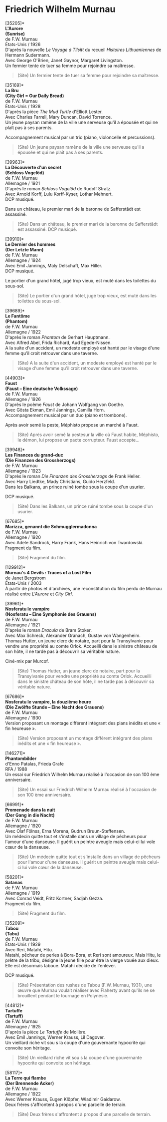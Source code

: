# Friedrich Wilhelm Murnau

[35205]*  
**L'Aurore**  
**(Sunrise)**  
de F.W. Murnau  
États-Unis / 1926  
D'après la nouvelle _Le Voyage à Tilsitt_ du recueil _Histoires Lithuaniennes_ de Hermann Sudermann.  
Avec George O'Brien, Janet Gaynor, Margaret Livingston.  
Un fermier tente de tuer sa femme pour rejoindre sa maîtresse.

> (Site) Un fermier tente de tuer sa femme pour rejoindre sa maîtresse.

[35169]*  
**La Bru**  
**(City Girl = Our Daily Bread)**  
de F.W. Murnau  
États-Unis / 1928  
D'après la pièce _The Mud Turtle_ d'Elliott Lester.  
Avec Charles Farrell, Mary Duncan, David Torrence.  
Un jeune paysan ramène de la ville une serveuse qu'il a épousée et qui ne plaît pas à ses parents.

Accompagnement musical par un trio (piano, violoncelle et percussions).

> (Site) Un jeune paysan ramène de la ville une serveuse qu'il a épousée et qui ne plaît pas à ses parents.

[39963]*  
**La Découverte d'un secret**  
**(Schloss Vogelöd)**  
de F.W. Murnau  
Allemagne / 1921  
D'après le roman _Schloss Vogelöd_ de Rudolf Stratz.  
Avec Arnold Korff, Lulu Korff-Kyser, Lothar Mehnert.  
DCP musiqué.

Dans un château, le premier mari de la baronne de Safferstâdt est assassiné.

> (Site) Dans un château, le premier mari de la baronne de Safferstâdt est assassiné. DCP musiqué.

[39910]*  
**Le Dernier des hommes**  
**(Der Letzte Mann)**  
de F.W. Murnau  
Allemagne / 1924  
Avec Emil Jannings, Maly Delschaft, Max Hiller.  
DCP musiqué.

Le portier d'un grand hôtel, jugé trop vieux, est muté dans les toilettes du sous-sol.

> (Site) Le portier d'un grand hôtel, jugé trop vieux, est muté dans les toilettes du sous-sol.

[39689]*  
**Le Fantôme**  
**(Phantom)**  
de F.W. Murnau  
Allemagne / 1922  
D'après le roman _Phantom_ de Gerhart Hauptmann.  
Avec Alfred Abel, Frida Richard, Aud Egede-Nissen.  
A la suite d'un accident, un modeste employé est hanté par le visage d'une femme qu'il croit retrouver dans une taverne.

> (Site) A la suite d'un accident, un modeste employé est hanté par le visage d'une femme qu'il croit retrouver dans une taverne.

[44903]*  
**Faust**  
**(Faust – Eine deutsche Volkssage)**  
de F.W. Murnau  
Allemagne / 1926  
D'après le poème _Faust_ de Johann Wolfgang von Goethe.  
Avec Gösta Ekman, Emil Jannings, Camilla Horn.  
Accompagnement musical par un duo (piano et trombone).

Après avoir semé la peste, Méphisto propose un marché à Faust.

> (Site) Après avoir semé la pestesur la ville où Faust habite, Méphisto, le démon, lui propose un pacte corrupteur. Faust accepte...

[39948]*  
**Les Finances du grand-duc**  
**(Die Finanzen des Grossherzogs)**  
de F.W. Murnau  
Allemagne / 1923  
D'après le roman _Die Finanzen des Grossherzogs_ de Frank Heller.  
Avec Harry Liedtke, Mady Christians, Guido Herzfeld.  
Dans les Balkans, un prince ruiné tombe sous la coupe d'un usurier.

DCP musiqué.

> (Site) Dans les Balkans, un prince ruiné tombe sous la coupe d'un usurier.

[67685]*  
**Marizza, genannt die Schmugglermadonna**  
de F.W. Murnau  
Allemagne / 1920  
Avec Adele Sandrock, Harry Frank, Hans Heinrich von Twardowski.  
Fragment du film.

> (Site) Fragment du film.

[129912]*  
**Murnau's 4 Devils : Traces of a Lost Film**  
de Janet Bergstrom  
États-Unis / 2003  
À partir de photos et d'archives, une reconstitution du film perdu de Murnau réalisé entre _L'Aurore_ et _City Girl_.

[39961]*  
**Nosferatu le vampire**  
**(Nosferatu – Eine Symphonie des Grauens)**  
de F.W. Murnau  
Allemagne / 1921  
D'après le roman _Dracula_ de Bram Stoker.  
Avec Max Schreck, Alexander Granach, Gustav von Wangenheim.  
Thomas Hutter, un jeune clerc de notaire, part pour la Transylvanie pour vendre une propriété au comte Orlok. Accueilli dans le sinistre château de son hôte, il ne tarde pas à découvrir sa véritable nature.

Ciné-mix par Murcof.

> (Site) Thomas Hutter, un jeune clerc de notaire, part pour la Transylvanie pour vendre une propriété au comte Orlok. Accueilli dans le sinistre château de son hôte, il ne tarde pas à découvrir sa véritable nature.

[67686]*  
**Nosferatu le vampire, la douzième heure**  
**(Die Zwölfte Stunde – Eine Nacht des Grauens)**  
de F.W. Murnau  
Allemagne / 1930  
Version proposant un montage différent intégrant des plans inédits et une « fin heureuse ».

> (Site) Version proposant un montage différent intégrant des plans inédits et une « fin heureuse ».

[146271]*  
**Phantombilder**  
d'Enno Patalas, Frieda Grafe  
RFA / 1988  
Un essai sur Friedrich Wilhelm Murnau réalisé à l'occasion de son 100 ème anniversaire.

> (Site) Un essai sur Friedrich Wilhelm Murnau réalisé à l'occasion de son 100 ème anniversaire.

[66991]*  
**Promenade dans la nuit**  
**(Der Gang in die Nacht)**  
de F.W. Murnau  
Allemagne / 1920  
Avec Olaf Fölnss, Erna Morena, Gudrun Bruun-Steffensen.  
Un médecin quitte tout et s'installe dans un village de pêcheurs pour l'amour d'une danseuse. Il guérit un peintre aveugle mais celui-ci lui vole cœur de la danseuse.

> (Site) Un médecin quitte tout et s'installe dans un village de pêcheurs pour l'amour d'une danseuse. Il guérit un peintre aveugle mais celui-ci lui vole cœur de la danseuse.

[58201]*  
**Satanas**  
de F.W. Murnau  
Allemagne / 1919  
Avec Conrad Veidt, Fritz Kortner, Sadjah Gezza.  
Fragment du film.

> (Site) Fragment du film.

[35209]*  
**Tabou**  
**(Tabu)**  
de F.W. Murnau  
États-Unis / 1929  
Avec Reri, Matahi, Hitu.  
Matahi, pêcheur de perles à Bora-Bora, et Reri sont amoureux. Mais Hitu, le prêtre de la tribu, désigne la jeune fille pour être la vierge vouée aux dieux. Elle est désormais taboue. Matahi décide de l'enlever.

DCP musiqué.

> (Site) Présentation des rushes de Tabou (F.W. Murnau, 1931), une œuvre que Murnau voulait réaliser avec Flaherty avant qu'ils ne se brouillent pendant le tournage en Polynésie.

[44812]*  
**Tartuffe**  
**(Tartuff)**  
de F.W. Murnau  
Allemagne / 1925  
D'après la pièce _Le Tartuffe_ de Molière.  
Avec Emil Jannings, Werner Krauss, Lil Dagover.  
Un vieillard riche vit sou s la coupe d'une gouvernante hypocrite qui convoite son héritage.

> (Site) Un vieillard riche vit sou s la coupe d'une gouvernante hypocrite qui convoite son héritage.

[58117]*  
**La Terre qui flambe**  
**(Der Brennende Acker)**  
de F.W. Murnau  
Allemagne / 1922  
Avec Werner Krauss, Eugen Klöpfer, Wladimir Gaidarow.  
Deux frères s'affrontent à propos d'une parcelle de terrain.

> (Site) Deux frères s'affrontent à propos d'une parcelle de terrain.

